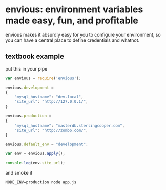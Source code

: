 # envious: environment variables made easy, fun, and profitable

envious makes it absurdly easy for you to configure your environment, so you can have a central place to define credentials and whatnot.

## textbook example

put this in your pipe

```javascript
var envious = require('envious');

envious.development = 
{
    "mysql_hostname": "dev.local",
    "site_url": "http://127.0.0.1/",
}

envious.production = 
{
    "mysql_hostname": "masterdb.sterlingcooper.com",
    "site_url": "http://zombo.com/",
}

envious.default_env = "development";

var env = envious.apply();

console.log(env.site_url);
```

and smoke it

    NODE_ENV=production node app.js
